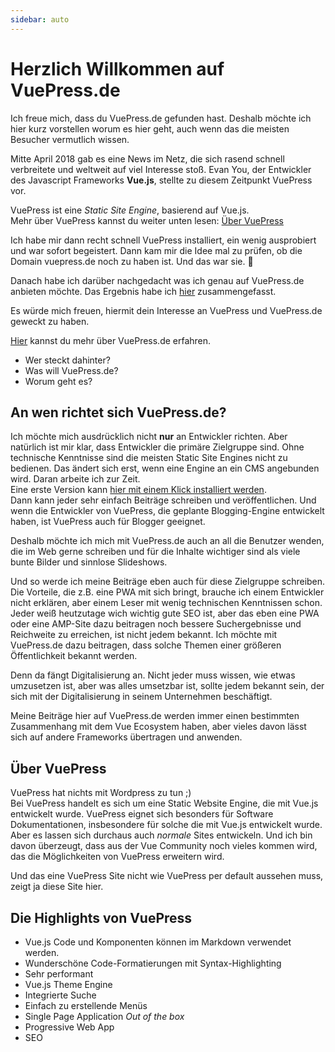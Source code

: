 ```yaml
---
sidebar: auto
---
```


# Herzlich Willkommen auf VuePress.de
Ich freue mich, dass du VuePress.de gefunden hast. Deshalb möchte ich hier kurz vorstellen worum es hier geht, auch wenn das die meisten Besucher vermutlich wissen.

Mitte April 2018 gab es eine News im Netz, die sich rasend schnell verbreitete und weltweit auf viel Interesse stoß. Evan You, der Entwickler des Javascript Frameworks **Vue.js**, stellte zu diesem Zeitpunkt VuePress vor.

VuePress ist eine *Static Site Engine*, basierend auf Vue.js.  
Mehr über VuePress kannst du weiter unten lesen: [Über VuePress](/start/#uber-vuepress)

Ich habe mir dann recht schnell VuePress installiert, ein wenig ausprobiert und war sofort begeistert. Dann kam mir die Idee mal zu prüfen, ob die Domain vuepress.de noch zu haben ist. Und das war sie. :tada:

Danach habe ich darüber nachgedacht was ich genau auf VuePress.de anbieten möchte. Das Ergebnis habe ich [hier](/about/) zusammengefasst.

Es würde mich freuen, hiermit dein Interesse an VuePress und VuePress.de geweckt zu haben.

[Hier](/about/) kannst du mehr über VuePress.de erfahren.  
- Wer steckt dahinter?
- Was will VuePress.de?
- Worum geht es?

## An wen richtet sich VuePress.de?
Ich möchte mich ausdrücklich nicht **nur** an Entwickler richten. Aber natürlich ist mir klar, dass Entwickler die primäre Zielgruppe sind. Ohne technische Kenntnisse sind die meisten Static Site Engines nicht zu bedienen. Das ändert sich erst, wenn eine Engine an ein CMS angebunden wird. Daran arbeite ich zur Zeit.  
Eine erste Version kann [hier mit einem Klick installiert werden](/one-click-deploy).  
Dann kann jeder sehr einfach Beiträge schreiben und veröffentlichen. Und wenn die Entwickler von VuePress, die geplante Blogging-Engine entwickelt haben, ist VuePress auch für Blogger geeignet.

Deshalb möchte ich mich mit VuePress.de auch an all die Benutzer wenden, die im Web gerne schreiben und für die Inhalte wichtiger sind als viele bunte Bilder und sinnlose Slideshows.

Und so werde ich meine Beiträge eben auch für diese Zielgruppe schreiben. Die Vorteile, die z.B. eine PWA mit sich bringt, brauche ich einem Entwickler nicht erklären, aber einem Leser mit wenig technischen Kenntnissen schon. Jeder weiß heutzutage wich wichtig gute SEO ist, aber das eben eine PWA oder eine AMP-Site dazu beitragen noch bessere Suchergebnisse und Reichweite zu erreichen, ist nicht jedem bekannt. Ich möchte mit VuePress.de dazu beitragen, dass solche Themen einer größeren Öffentlichkeit bekannt werden.

Denn da fängt Digitalisierung an. Nicht jeder muss wissen, wie etwas umzusetzen ist, aber was alles umsetzbar ist, sollte jedem bekannt sein, der sich mit der Digitalisierung in seinem Unternehmen beschäftigt.

Meine Beiträge hier auf VuePress.de werden immer einen bestimmten Zusammenhang mit dem Vue Ecosystem haben, aber vieles davon lässt sich auf andere Frameworks übertragen und anwenden. 

## Über VuePress
VuePress hat nichts mit Wordpress zu tun ;)  
Bei VuePress handelt es sich um eine Static Website Engine, die mit Vue.js entwickelt wurde. VuePress eignet sich besonders für Software Dokumentationen, insbesondere für solche die mit Vue.js entwickelt wurde.  
Aber es lassen sich durchaus auch *normale* Sites entwickeln. Und ich bin davon überzeugt, dass aus der Vue Community noch vieles kommen wird, das die Möglichkeiten von VuePress erweitern wird.

Und das eine VuePress Site nicht wie VuePress per default aussehen muss, zeigt ja diese Site hier.

## Die Highlights von VuePress
- Vue.js Code und Komponenten können im Markdown verwendet werden.
- Wunderschöne Code-Formatierungen mit Syntax-Highlighting
- Sehr performant
- Vue.js Theme Engine
- Integrierte Suche 
- Einfach zu erstellende Menüs
- Single Page Application *Out of the box*
- Progressive Web App
- SEO


